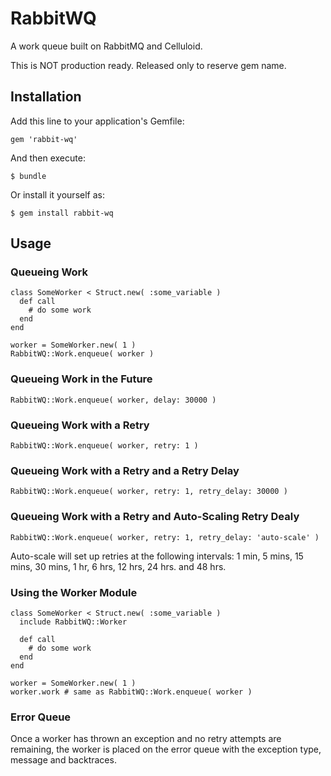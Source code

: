 # RabbitWQ

A work queue built on RabbitMQ and Celluloid.

This is NOT production ready.  Released only to reserve gem name.


## Installation

Add this line to your application's Gemfile:

    gem 'rabbit-wq'

And then execute:

    $ bundle

Or install it yourself as:

    $ gem install rabbit-wq


## Usage

### Queueing Work

    class SomeWorker < Struct.new( :some_variable )
      def call
        # do some work
      end
    end
    
    worker = SomeWorker.new( 1 )
    RabbitWQ::Work.enqueue( worker )

### Queueing Work in the Future

    RabbitWQ::Work.enqueue( worker, delay: 30000 )

### Queueing Work with a Retry

    RabbitWQ::Work.enqueue( worker, retry: 1 )

### Queueing Work with a Retry and a Retry Delay

    RabbitWQ::Work.enqueue( worker, retry: 1, retry_delay: 30000 )

### Queueing Work with a Retry and Auto-Scaling Retry Dealy

    RabbitWQ::Work.enqueue( worker, retry: 1, retry_delay: 'auto-scale' )

Auto-scale will set up retries at the following intervals: 1 min, 5 mins, 15 mins, 30 mins, 
1 hr, 6 hrs, 12 hrs, 24 hrs. and 48 hrs.

### Using the Worker Module

    class SomeWorker < Struct.new( :some_variable )
      include RabbitWQ::Worker

      def call
        # do some work
      end
    end
    
    worker = SomeWorker.new( 1 )
    worker.work # same as RabbitWQ::Work.enqueue( worker )

### Error Queue

Once a worker has thrown an exception and no retry attempts are remaining, the worker is placed on 
the error queue with the exception type, message and backtraces.
